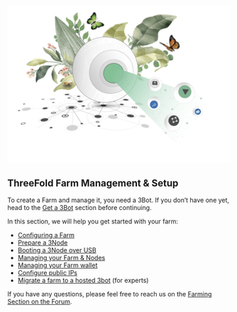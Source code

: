 ![alt](img/cap2layer.png)

## ThreeFold Farm Management & Setup

To create a Farm and manage it, you need a 3Bot. If you don’t have one yet, head to the [Get a 3Bot](sdk:3bot_deployer) section before continuing.

In this section, we will help you get started with your farm:

- [Configuring a Farm](farm_init)
- [Prepare a 3Node](3node_prepare)
- [Booting a 3Node over USB](boot_3node_usb)
- [Managing your Farm & Nodes](3bot_farm_mgmt)
- [Managing your Farm wallet](configure_wallet)
- [Configure public IPs](configure_farmer_ips)
- [Migrate a farm to a hosted 3bot](farm_migration) (for experts)

If you have any questions, please feel free to reach us on the [Farming Section on the Forum](https://forum.Threefold.io/c/Threefold-grid-support/farmer-discussion).


